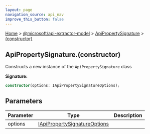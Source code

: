 ```yaml
---
layout: page
navigation_source: api_nav
improve_this_button: false
---
```



[Home](./index.md) &gt; [@microsoft/api-extractor-model](./api-extractor-model.md) &gt; [ApiPropertySignature](./api-extractor-model.apipropertysignature.md) &gt; [(constructor)](./api-extractor-model.apipropertysignature._constructor_.md)

## ApiPropertySignature.(constructor)

Constructs a new instance of the `ApiPropertySignature` class

<b>Signature:</b>

```typescript
constructor(options: IApiPropertySignatureOptions);
```

## Parameters

|  Parameter | Type | Description |
|  --- | --- | --- |
|  options | [IApiPropertySignatureOptions](./api-extractor-model.iapipropertysignatureoptions.md) |  |
